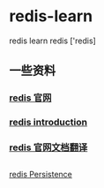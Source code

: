 # redis-learn
redis learn 
redis ['redis]
## 一些资料
### [redis 官网 ](https://redis.io/)
### [redis introduction  ](https://redis.io/topics/introduction)
### [redis 官网文档翻译](http://redisdoc.com/)
## 
[redis Persistence]()




